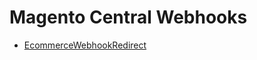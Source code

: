 # Magento Central Webhooks
  - [EcommerceWebhookRedirect](/modules/magento-central-webhooks/EcommerceWebhookRedirect.md)
